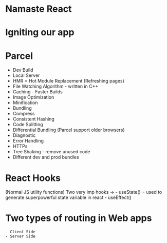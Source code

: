 # Namaste React

# Igniting our app

# Parcel

- Dev Build
- Local Server
- HMR = Hot Module Replacement (Refreshing pages)
- File Watching Algorithm - written in C++
- Caching - Faster Builds
- Image Optimization
- Minification
- Bundling
- Compress
- Consistent Hashing
- Code Splitting
- Differential Bundling (Parcel support older browsers)
- Diagnostic
- Error Handling
- HTTPs
- Tree Shaking - remove unused code
- Different dev and prod bundles

# React Hooks

(Normal JS utility functions)
Two very imp hooks -> - useState() = used to generate superpowerful state variable in react - useEffect()

# Two types of routing in Web apps

    - Client Side
    - Server Side
